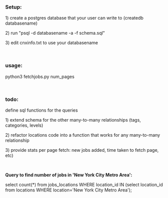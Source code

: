 <h3>Setup:</h3>
<p>1) create a postgres database that your user can write to (createdb databasename)</p>
<p>2) run "psql -d databasename -a -f schema.sql"</p>
<p>3) edit cnxinfo.txt to use your databasename</p>
<br>
<h3>usage:</h3>
<p>python3 fetchjobs.py num_pages</p>
<br>
<h3>todo:</h3>
<p>define sql functions for the queries</p>
<p>1) extend schema for the other many-to-many relationships (tags, categories, levels)</p>
<p>2) refactor locations code into a function that works for any many-to-many relationship</p>
<p>3) provide stats per page fetch: new jobs added, time taken to fetch page, etc)</p>
<br>
<p><strong>Query to find number of jobs in 'New York City Metro Area':</strong></p>
<p>select count(*) from jobs_locations WHERE location_id IN (select location_id from locations WHERE location='New York City Metro Area');</p>


